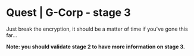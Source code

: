 # Quest | G-Corp - stage 3

Just break the encryption, it should be a matter of time if you've gone
this far...

**Note: you should validate stage 2 to have more information on stage 3.**
